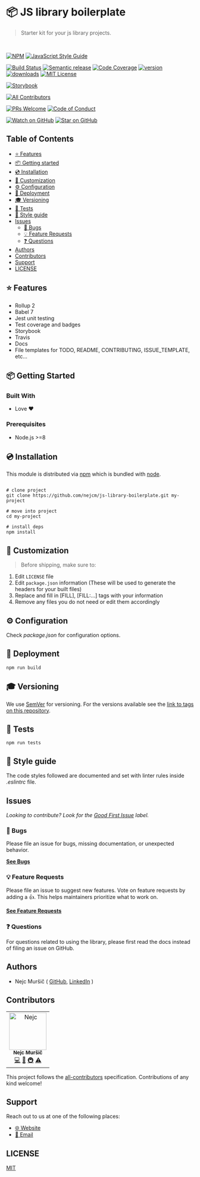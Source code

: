 # 📦 JS library boilerplate
<blockquote>Starter kit for your js library projects.</blockquote>
<br />

<!-- prettier-ignore-start -->
[![NPM][npm-badge]][npm-link] 
[![JavaScript Style Guide][style-guide-badge]][style-guide]

[![Build Status][build-badge]][build]
[![Semantic release][semantic-release-badge]][semantic-release]
[![Code Coverage][coverage-badge]][coverage]
[![version][version-badge]][package] [![downloads][downloads-badge]][npmtrends]
[![MIT License][license-badge]][license]

[![Storybook][storybook-badge]]([storybook])

<!-- ALL-CONTRIBUTORS-BADGE:START - Do not remove or modify this section -->
[![All Contributors](https://img.shields.io/badge/all_contributors-1-orange.svg)](#contributors)
<!-- ALL-CONTRIBUTORS-BADGE:END -->
[![PRs Welcome][prs-badge]][prs] [![Code of Conduct][coc-badge]][coc]

[![Watch on GitHub][github-watch-badge]][github-watch]
[![Star on GitHub][github-star-badge]][github-star]
<!-- prettier-ignore-end -->

## Table of Contents

<!-- START doctoc generated TOC please keep comment here to allow auto update -->
<!-- DON'T EDIT THIS SECTION, INSTEAD RE-RUN doctoc TO UPDATE -->

- [⭐️ Features](#-features)
- [📦 Getting started](#-getting-started)
- [💿 Installation](#-installation)
- [💎 Customization](#-customization)
- [⚙️ Configuration](#-configuration)
- [🚀 Deployment](#-deployment)
- [🎓 Versioning](#-versioning)
- [🧪 Tests](#-tests)
- [💄 Style guide](#-style-guide)
- [Issues](#issues)
  - [🐛 Bugs](#-bugs)
  - [💡 Feature Requests](#-feature-requests)
  - [❓ Questions](#-questions)
- [Authors](#authors)
- [Contributors](#contributors)
- [Support](#support)
- [LICENSE](#license)

<!-- END doctoc generated TOC please keep comment here to allow auto update -->

## ⭐️ Features

- Rollup 2
- Babel 7
- Jest unit testing
- Test coverage and badges
- Storybook
- Travis
- Docs
- File templates for TODO, README, CONTRIBUTING, ISSUE_TEMPLATE, etc...


## 📦 Getting Started

### Built With

- Love :heart:

### Prerequisites

- Node.js >=8

## 💿 Installation

This module is distributed via [npm][npm] which is bundled with [node][node].

```shell

# clone project
git clone https://github.com/nejcm/js-library-boilerplate.git my-project

# move into project
cd my-project

# install deps
npm install

```


## 💎 Customization

> Before shipping, make sure to:
1. Edit `LICENSE` file
2. Edit `package.json` information (These will be used to generate the headers for your built files)
3. Replace and fill in [FILL], [FILL:...] tags with your information
4. Remove any files you do not need or edit them accordingly

## ⚙️ Configuration

Check _package.json_ for configuration options.

## 🚀 Deployment

```shell
npm run build
```


## 🎓 Versioning

We use [SemVer](http://semver.org/) for versioning. For the versions available see the [link to tags on this repository](/tags).


## 🧪 Tests

```shell
npm run tests
```

## 💄 Style guide

The code styles followed are documented and set with linter rules inside _.eslintrc_ file.


## Issues

_Looking to contribute? Look for the [Good First Issue][good-first-issue] label._

### 🐛 Bugs

Please file an issue for bugs, missing documentation, or unexpected behavior.

[**See Bugs**][bugs]

### 💡 Feature Requests

Please file an issue to suggest new features. Vote on feature requests by adding
a 👍. This helps maintainers prioritize what to work on.

[**See Feature Requests**][requests]

### ❓ Questions

For questions related to using the library, please first read the docs
instead of filing an issue on GitHub.

## Authors

- Nejc Muršič ( [GitHub][github], [LinkedIn][linkedin] )

## Contributors

<!-- ALL-CONTRIBUTORS-LIST:START - Do not remove or modify this section -->
<!-- prettier-ignore-start -->
<!-- markdownlint-disable -->
<table>
  <tr>
    <td align="center"><a href="https://github.com/nejcm"><img src="https://avatars3.githubusercontent.com/u/1865210?v=4" width="100px" alt="Nejc"/><br /><sub><b>Nejc Muršič</b></sub></a><br /><a href="https://github.com/nejcm/js-library-boilerplate/commits?author=nejcm" title="Code">💻</a> <a href="https://github.com/nejcm/js-library-boilerplate/commits?author=nejcm" title="Documentation">📖</a> <a href="#infra" title="Infrastructure (Hosting, Build-Tools, etc)">🚇</a> <a href="https://github.com/nejcm/js-library-boilerplate/commits?author=nejcm" title="Tests">⚠️</a></td>
  </tr>
</table>

<!-- markdownlint-enable -->
<!-- prettier-ignore-end -->

<!-- ALL-CONTRIBUTORS-LIST:END -->

This project follows the [all-contributors][all-contributors] specification.
Contributions of any kind welcome!

## Support

Reach out to us at one of the following places:

- [🌐 Website][website]
- [📧 Email][email]

## LICENSE

[MIT](LICENSE)


<!-- prettier-ignore-start -->

[all-contributors-badge]: https://img.shields.io/badge/all_contributors-1-orange.svg
[all-contributors]: https://github.com/all-contributors/all-contributors
[bugs]: https://github.com/nejcm/js-library-boilerplate/issues?q=is%3Aissue+is%3Aopen+label%3Abug+sort%3Acreated-desc
[build-badge]: https://img.shields.io/travis/com/nejcm/js-library-boilerplate.svg
[build]: https://travis-ci.com/nejcm/js-library-boilerplate
[coc-badge]: https://img.shields.io/badge/code%20of-conduct-ff69b4.svg
[coc]: https://github.com/nejcm/js-library-boilerplate/blob/master/CODE_OF_CONDUCT.md
[coverage-badge]: https://img.shields.io/codecov/c/github/nejcm/js-library-boilerplate.svg
[coverage]: https://codecov.io/github/nejcm/js-library-boilerplate
[downloads-badge]: https://img.shields.io/npm/dm/@nejcm/js-library-boilerplate.svg
[email]: nmursi2@gmail.com
[emojis]: https://github.com/all-contributors/all-contributors#emoji-key
[github]: https://github.com/nejcm
[github-star-badge]: https://img.shields.io/github/stars/nejcm/js-library-boilerplate.svg?style=social
[github-star]: https://github.com/nejcm/js-library-boilerplate/stargazers
[github-watch-badge]: https://img.shields.io/github/watchers/nejcm/js-library-boilerplate.svg?style=social
[github-watch]: https://github.com/nejcm/js-library-boilerplate/watchers
[good-first-issue]: https://github.com/nejcm/js-library-boilerplate/issues?utf8=✓&q=is%3Aissue+is%3Aopen+sort%3Areactions-%2B1-desc+label%3A"good+first+issue"+
[license-badge]: https://img.shields.io/npm/l/@nejcm/js-library-boilerplate.svg
[license]: https://github.com/nejcm/js-library-boilerplate/blob/master/LICENSE
[linkedin]: https://www.linkedin.com/in/nejcm/
[node]: https://nodejs.org
[npm]: https://www.npmjs.com/
[npm-badge]: https://img.shields.io/npm/v/@nejcm/js-library-boilerplate.svg
[npm-link]: https://www.npmjs.com/package/@nejcm/js-library-boilerplate
[npmtrends]: http://www.npmtrends.com/@nejcm/js-library-boilerplate
[package]: https://www.npmjs.com/package/@nejcm/js-library-boilerplate
[prs-badge]: https://img.shields.io/badge/PRs-welcome-brightgreen.svg
[prs]: http://makeapullrequest.com
[requests]: https://github.com/nejcm/js-library-boilerplate/issues?q=is%3Aissue+sort%3Areactions-%2B1-desc+label%3Aenhancement+is%3Aopen
[semantic-release-badge]: https://img.shields.io/badge/%20%20%F0%9F%93%A6%F0%9F%9A%80-semantic--release-e10079.svg
[semantic-release]: https://github.com/semantic-release/semantic-release
[storybook-badge]: https://nejcmursic.netlify.com/assets/storybook.svg
[storybook]: https://storybook.js.org/
[style-guide-badge]: https://img.shields.io/badge/code_style-standard-brightgreen.svg
[style-guide]: https://standardjs.com
[version-badge]: https://img.shields.io/npm/v/@nejcm/js-library-boilerplate.svg
[website]: https://nejcmursic.com/

<!-- prettier-ignore-end -->
